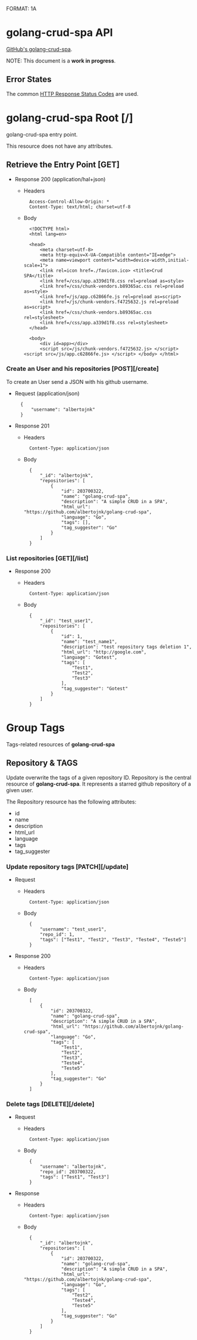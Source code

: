 FORMAT: 1A

# golang-crud-spa API
[GitHub's golang-crud-spa](https://github.com/albertojnk/golang-crud-spa).

NOTE: This document is a **work in progress**.

## Error States
The common [HTTP Response Status Codes](https://github.com/for-GET/know-your-http-well/blob/master/status-codes.md) are used.

# golang-crud-spa Root [/]
golang-crud-spa entry point.

This resource does not have any attributes.

## Retrieve the Entry Point [GET]

+ Response 200 (application/hal+json)
    + Headers

            Access-Control-Allow-Origin: *
            Content-Type: text/html; charset=utf-8

    + Body

            <!DOCTYPE html>
            <html lang=en>

            <head>
                <meta charset=utf-8>
                <meta http-equiv=X-UA-Compatible content="IE=edge">
                <meta name=viewport content="width=device-width,initial-scale=1">
                <link rel=icon href=./favicon.ico> <title>Crud SPA</title>
                <link href=/css/app.a339d1f8.css rel=preload as=style>
                <link href=/css/chunk-vendors.b89365ac.css rel=preload as=style>
                <link href=/js/app.c62866fe.js rel=preload as=script>
                <link href=/js/chunk-vendors.f4725632.js rel=preload as=script>
                <link href=/css/chunk-vendors.b89365ac.css rel=stylesheet>
                <link href=/css/app.a339d1f8.css rel=stylesheet>
            </head>

            <body>
                <div id=app></div>
                <script src=/js/chunk-vendors.f4725632.js> </script> <script src=/js/app.c62866fe.js> </script> </body> </html>

### Create an User and his repositories [POST][/create]
To create an User send a JSON with his github username.

+ Request (application/json)

        {
            "username": "albertojnk"
        }

+ Response 201
    
    + Headers

            Content-Type: application/json

    + Body 

            {
                "_id": "albertojnk",
                "repositories": [
                    {
                        "id": 203700322,
                        "name": "golang-crud-spa",
                        "description": "A simple CRUD in a SPA",
                        "html_url": "https://github.com/albertojnk/golang-crud-spa",
                        "language": "Go",
                        "tags": [],
                        "tag_suggester": "Go"
                    }
                ]
            }

### List repositories [GET][/list]
+ Response 200

    + Headers

            Content-Type: application/json

    + Body 

            {
                "_id": "test_user1",
                "repositories": [
                    {
                        "id": 1,
                        "name": "test_name1",
                        "description": "test repository tags deletion 1",
                        "html_url": "http://google.com",
                        "language": "Gotest",
                        "tags": [
                            "Test1",
                            "Test2",
                            "Test3"
                        ],
                        "tag_suggester": "Gotest"
                    }
                ]
            }

# Group Tags
Tags-related resources of **golang-crud-spa**

## Repository & TAGS
Update overwrite the tags of a given repository ID. Repository is the central resource of **golang-crud-spa**. It represents a starred github repository of a given user.

The Repository resource has the following attributes:

+ id
+ name
+ description
+ html_url
+ language
+ tags
+ tag_suggester

### Update repository tags [PATCH][/update]

+ Request 

    + Headers

            Content-Type: application/json
    
    + Body

            {
                "username": "test_user1",
                "repo_id": 1,
                "tags": ["Test1", "Test2", "Test3", "Teste4", "Teste5"]
            }

+ Response 200

    + Headers

            Content-Type: application/json

    + Body

            [
                {
                    "id": 203700322,
                    "name": "golang-crud-spa",
                    "description": "A simple CRUD in a SPA",
                    "html_url": "https://github.com/albertojnk/golang-crud-spa",
                    "language": "Go",
                    "tags": [
                        "Test1",
                        "Test2",
                        "Test3",
                        "Teste4",
                        "Teste5"
                    ],
                    "tag_suggester": "Go"
                }
            ]

### Delete tags [DELETE][/delete]
+ Request
    
    + Headers

            Content-Type: application/json

    + Body

            {
                "username": "albertojnk",
                "repo_id": 203700322,
                "tags": ["Test1", "Test3"]
            }

+ Response 

    + Headers

            Content-Type: application/json

    + Body

            {
                "_id": "albertojnk",
                "repositories": [
                    {
                        "id": 203700322,
                        "name": "golang-crud-spa",
                        "description": "A simple CRUD in a SPA",
                        "html_url": "https://github.com/albertojnk/golang-crud-spa",
                        "language": "Go",
                        "tags": [
                            "Test2",
                            "Teste4",
                            "Teste5"
                        ],
                        "tag_suggester": "Go"
                    }
                ]
            }